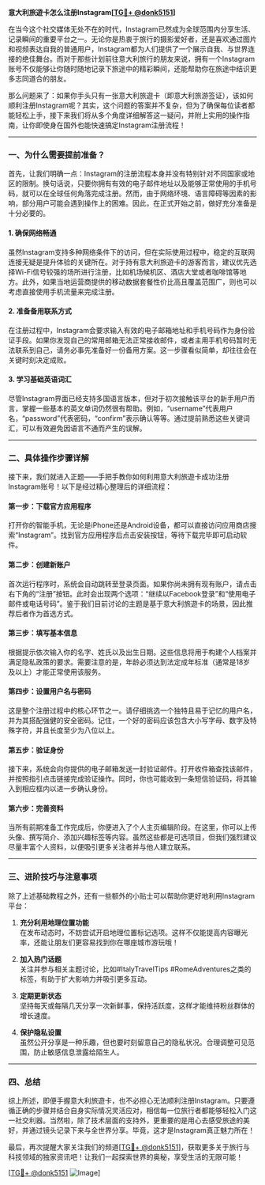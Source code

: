 **意大利旅遊卡怎么注册Instagram[[TG💪+ @donk5151](https://t.me/s/donk5151)]**

在当今这个社交媒体无处不在的时代，Instagram已然成为全球范围内分享生活、记录瞬间的重要平台之一。无论你是热衷于旅行的摄影爱好者，还是喜欢通过图片和视频表达自我的普通用户，Instagram都为人们提供了一个展示自我、与世界连接的绝佳舞台。而对于那些计划前往意大利旅行的朋友来说，拥有一个Instagram账号不仅能够让你随时随地记录下旅途中的精彩瞬间，还能帮助你在旅途中结识更多志同道合的朋友。

那么问题来了：如果你手头只有一张意大利旅遊卡（即意大利旅游签证），该如何顺利注册Instagram呢？其实，这个问题的答案并不复杂，但为了确保每位读者都能轻松上手，接下来我们将从多个角度详细解答这一疑问，并附上实用的操作指南，让你即使身在国外也能快速搞定Instagram注册流程！

---

### 一、为什么需要提前准备？

首先，让我们明确一点：Instagram的注册流程本身并没有特别针对不同国家或地区的限制。换句话说，只要你拥有有效的电子邮件地址以及能够正常使用的手机号码，就可以在全球任何角落完成注册。然而，由于网络环境、语言障碍等因素的影响，部分用户可能会遇到操作上的困难。因此，在正式开始之前，做好充分准备是十分必要的。

#### 1. 确保网络畅通
虽然Instagram支持多种网络条件下的访问，但在实际使用过程中，稳定的互联网连接无疑是提升体验的关键所在。对于持有意大利旅遊卡的游客而言，建议优先选择Wi-Fi信号较强的场所进行注册，比如机场候机区、酒店大堂或者咖啡馆等地方。此外，如果当地运营商提供的移动数据套餐性价比高且覆盖范围广，则也可以考虑直接使用手机流量来完成注册。

#### 2. 准备备用联系方式
在注册过程中，Instagram会要求输入有效的电子邮箱地址和手机号码作为身份验证手段。如果你发现自己的常用邮箱无法正常接收邮件，或者主用手机号码暂时无法联系到自己，请务必事先准备好一份备用方案。这一步骤看似简单，却往往会在关键时刻决定成败。

#### 3. 学习基础英语词汇
尽管Instagram界面已经支持多国语言版本，但对于初次接触该平台的新手用户而言，掌握一些基本的英文单词仍然很有帮助。例如，“username”代表用户名，“password”代表密码，“confirm”表示确认等等。通过提前熟悉这些关键词汇，可以有效避免因语言不通而产生的误解。

---

### 二、具体操作步骤详解

接下来，我们就进入正题——手把手教你如何利用意大利旅遊卡成功注册Instagram账号！以下是经过精心整理后的详细流程：

#### 第一步：下载官方应用程序
打开你的智能手机，无论是iPhone还是Android设备，都可以直接访问应用商店搜索“Instagram”。找到官方应用程序后点击安装按钮，等待下载完毕即可启动软件。

#### 第二步：创建新账户
首次运行程序时，系统会自动跳转至登录页面。如果你尚未拥有现有账户，请点击右下角的“注册”按钮。此时会出现两个选项：“继续以Facebook登录”和“使用电子邮件或电话号码”。鉴于我们目前讨论的主题是基于意大利旅遊卡的场景，因此推荐后者作为首选方式。

#### 第三步：填写基本信息
根据提示依次输入你的名字、姓氏以及出生日期。这些信息将用于构建个人档案并满足隐私政策的要求。需要注意的是，年龄必须达到法定成年标准（通常是18岁及以上）才能正常使用该服务。

#### 第四步：设置用户名与密码
这是整个注册过程中的核心环节之一。请仔细挑选一个独特且易于记忆的用户名，并为其搭配强健的安全密码。记住，一个好的密码应该包含大小写字母、数字及特殊字符，并且长度至少为八位以上。

#### 第五步：验证身份
接下来，系统会向你提供的电子邮箱发送一封验证邮件。打开收件箱查找该邮件，并按照指引点击链接完成验证操作。同时，你也可能收到一条短信验证码，将其输入到相应框内以进一步确认身份。

#### 第六步：完善资料
当所有前期准备工作完成后，你便进入了个人主页编辑阶段。在这里，你可以上传头像、撰写简介、添加兴趣标签等内容。虽然这些都是可选项目，但我们强烈建议尽量丰富个人资料，以便吸引更多关注者并与他人建立联系。

---

### 三、进阶技巧与注意事项

除了上述基础教程之外，还有一些额外的小贴士可以帮助你更好地利用Instagram平台：

1. **充分利用地理位置功能**  
   在发布动态时，不妨尝试开启地理位置标记选项。这样不仅能提高内容曝光率，还能让朋友们更容易找到你在哪座城市游玩哦！

2. **加入热门话题**  
   关注并参与相关主题讨论，比如#ItalyTravelTips #RomeAdventures之类的标签，有助于扩大影响力并吸引更多互动。

3. **定期更新状态**  
   坚持每天或每隔几天分享一次新鲜事，保持活跃度，这样才能维持粉丝群体的增长速度。

4. **保护隐私设置**  
   虽然公开分享是一种乐趣，但也要时刻留意自己的隐私状况。合理调整可见范围，防止敏感信息泄露给陌生人。

---

### 四、总结

综上所述，即便手握意大利旅遊卡，也不必担心无法顺利注册Instagram。只要遵循正确的步骤并结合自身实际情况灵活应对，相信每一位旅行者都能够轻松入门这一社交利器。当然啦，除了技术层面的支持外，更重要的是用心去感受旅途的美好，并通过镜头记录下来与全世界分享。毕竟，这才是Instagram真正魅力所在！

最后，再次提醒大家关注我们的频道[[TG💪+ @donk5151](https://t.me/s/donk5151)]，获取更多关于旅行与科技领域的独家资讯吧！让我们一起探索世界的奥秘，享受生活的无限可能！

[[TG💪+ @donk5151](https://t.me/s/donk5151) ![Image](https://i.postimg.cc/rwNCRYN7/Snipaste-2025-04-30-17-27-05.png)]